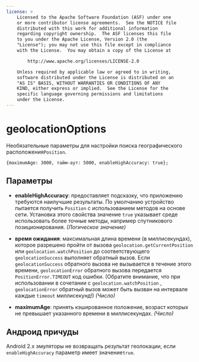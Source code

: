 ```yaml
---
license: >
    Licensed to the Apache Software Foundation (ASF) under one
    or more contributor license agreements.  See the NOTICE file
    distributed with this work for additional information
    regarding copyright ownership.  The ASF licenses this file
    to you under the Apache License, Version 2.0 (the
    "License"); you may not use this file except in compliance
    with the License.  You may obtain a copy of the License at

        http://www.apache.org/licenses/LICENSE-2.0

    Unless required by applicable law or agreed to in writing,
    software distributed under the License is distributed on an
    "AS IS" BASIS, WITHOUT WARRANTIES OR CONDITIONS OF ANY
    KIND, either express or implied.  See the License for the
    specific language governing permissions and limitations
    under the License.
---
```


# geolocationOptions

Необязательные параметры для настройки поиска географического расположения`Position`.

    {maximumAge: 3000, тайм-аут: 5000, enableHighAccuracy: true};
    

## Параметры

*   **enableHighAccuracy**: предоставляет подсказку, что приложению требуются наилучшие результаты. По умолчанию устройство пытается получить `Position` с использованием методов на основе сети. Установка этого свойства значение `true` указывает среде использовать более точные методы, например спутникового позиционирования. *(Логическое значение)*

*   **время ожидания**: максимальная длина времени (в миллисекундах), которое разрешено пройти от вызова `geolocation.getCurrentPosition` или `geolocation.watchPosition` до соответствующего `geolocationSuccess` выполняет обратный вызов. Если `geolocationSuccess` обратного вызова не вызывается в течение этого времени, `geolocationError` обратного вызова передается `PositionError.TIMEOUT` код ошибки. (Обратите внимание, что при использовании в сочетании с `geolocation.watchPosition` , `geolocationError` обратный вызов может быть вызван на интервале каждые `timeout` миллисекунд!) *(Число)*

*   **maximumAge**: принять кэшированное положение, возраст которых не превышает указанного времени в миллисекундах. *(Число)*

## Андроид причуды

Android 2.x эмуляторы не возвращать результат геолокации, если `enableHighAccuracy` параметр имеет значение`true`.